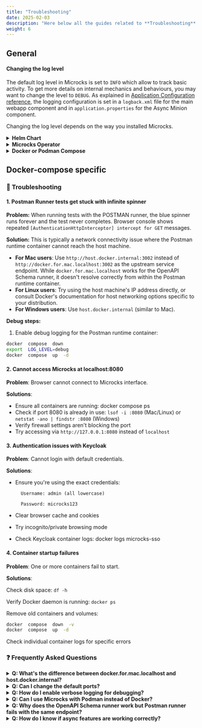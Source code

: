 ```yaml
---
title: "Troubleshooting"
date: 2025-02-03
description: "Here below all the guides related to **Troubleshooting**."
weight: 6
---
```


## General

#### Changing the log level

The default log level in Microcks is set to `INFO` which allow to track basic activity. To get more details on internal mechanics and behaviours, you may want to change the level to `DEBUG`. As explained in [Application Configuration reference](/documentation/references/configuration/application-config/), the logging configuration is set in a `logback.xml` file for the main webapp component and in `application.properties` for the Async Minion component.

Changing the log level depends on the way you installed Microcks.
<details>
  <summary><strong>Helm Chart</strong></summary>

When using the [Helm Chart](/documentation/references/configuration/helm-chart-config/) to deploy Microcks, there's a `microcks.logLevel`spec property you can set to `DEBUG`. Change it into your `values.yaml` file or as a command line argument using `--set microcks.logLevel=DEBUG` when redeploying the chart. This property changes both values for main webapp and Async Miniong components.
</details>

<details>
  <summary><strong>Microcks Operator</strong></summary>

When using the [Microcks Operator](/documentation/references/configuration/operator-config/), to deploy Microcks, the `Microcks` Custom Resource holds a `microcks.logLevel` property you can set to `DEBUG`. Change your CR to something like belob before re-deploying it:

```yaml
apiVersion: microcks.io/v1alpha1
kind: Microcks
metadata:
  name: microcks
spec:
  version: 1.11.0
  microcks:
    url: microcks.m.minikube.local
    logLevel: DEBUG
  keycloak:
    url: keycloak.m.minikube.local
```

After the next operator reconciliation, the log level is changed in both main webapp and Async Miniong components.
</details>

<details>
  <summary><strong>Docker or Podman Compose</strong></summary>

When using [Docker or Podman Compose](/documentation/guides/installation/docker-compose/) for running Microcks, you shoud have a local `logback.xml` file mounted into the running containers in the `/deployments/config`.

First thing is to intialize this file into a local folder at the same location of your `docker-compose.yml` file, let's say `config-logs/`:

```sh
mkdir config-logs
cd config-logs
cat <<EOF >logback.xml
<?xml version="1.0" encoding="UTF-8"?>

<configuration scan="true">
  <statusListener class="ch.qos.logback.core.status.NopStatusListener" />

  <conversionRule conversionWord="clr" converterClass="org.springframework.boot.logging.logback.ColorConverter" />
  <conversionRule conversionWord="wex" converterClass="org.springframework.boot.logging.logback.WhitespaceThrowableProxyConverter" />
  <conversionRule conversionWord="wEx" converterClass="org.springframework.boot.logging.logback.ExtendedWhitespaceThrowableProxyConverter" />

  <appender name="CONSOLE" class="ch.qos.logback.core.ConsoleAppender">
    <encoder>
      <charset>utf-8</charset>
      <pattern>%clr(%d{HH:mm:ss.SSS}){faint} %clr(${LOG_LEVEL_PATTERN:-%5p}) %clr(${PID:- }){magenta} %clr(---){faint} %clr([%10.10t]){faint} %clr(%-40.40logger{36}){cyan} %clr(:){faint} %m%n${LOG_EXCEPTION_CONVERSION_WORD:-%wEx}</pattern>
    </encoder>
  </appender>

  <logger name="io.github.microcks" level="DEBUG"/>

  <root level="INFO">
    <appender-ref ref="CONSOLE"/>
  </root>
</configuration>
EOF
```

In this folder, you also have to create a simple `application.properties` file that makes the main webapp component consider the `logback.xml` file as its reference and enable debug level for Async Minion component:

```sh
cat <<EOF >application.properties
# Logging configuration properties
logging.config=/deployments/config/logback.xml

%docker-compose.quarkus.log.level=DEBUG
%docker-compose.quarkus.log.console.level=DEBUG
EOF
```

Finally, you have to edit the `docker-compose.yml` file to mount those files in the containers. You can do it adding new volumes like below:

```yaml
  app:
    # [...]
    container_name: microcks
    volumes:
      - "./config-logs:/deployments/config"
    # [...]

  async-minion:
    depends_on:
      - app
    # [...]
    volumes:
      - "./config-logs:/deployments/config"
    # [...]
```
</details>



## Docker-compose specific

### 🔧 Troubleshooting

  
#### 1. Postman Runner tests get stuck with infinite spinner

**Problem:** When running tests with the POSTMAN runner, the blue spinner runs forever and the test never completes. Browser console shows repeated `[AuthenticationHttpInterceptor] intercept for GET` messages.

**Solution:** This is typically a network connectivity issue where the Postman runtime container cannot reach the host machine.

-  **For Mac users**: Use `http://host.docker.internal:3002` instead of `http://docker.for.mac.localhost:3002` as the upstream service endpoint. While `docker.for.mac.localhost` works for the OpenAPI Schema runner, it doesn't resolve correctly from within the Postman runtime container.
-  **For Linux users**: Try using the host machine's IP address directly, or consult Docker's documentation for host networking options specific to your distribution.
-  **For Windows users**: Use `host.docker.internal` (similar to Mac).

  

**Debug steps:**

1. Enable debug logging for the Postman runtime container:

```sh
docker  compose  down
export  LOG_LEVEL=debug
docker  compose  up  -d
```

  

#### 2. Cannot access Microcks at localhost:8080

**Problem**: Browser cannot connect to Microcks interface.

**Solutions**:

- Ensure all containers are running: docker compose ps
- Check if port 8080 is already in use: `lsof -i :8080` (Mac/Linux) or `netstat -ano | findstr :8080` (Windows)
- Verify firewall settings aren't blocking the port
- Try accessing via `http://127.0.0.1:8080` instead of `localhost`

  

#### 3. Authentication issues with Keycloak

**Problem**: Cannot login with default credentials.

**Solutions**:

- Ensure you're using the exact credentials:


		Username: admin (all lowercase)

		Password: microcks123


- Clear browser cache and cookies
- Try incognito/private browsing mode
- Check Keycloak container logs: docker logs microcks-sso


#### 4. Container startup failures

**Problem**: One or more containers fail to start.

**Solutions**:

Check disk space: `df -h`

Verify Docker daemon is running: `docker ps`

Remove old containers and volumes:

```sh
docker  compose  down  -v
docker  compose  up  -d
```

Check individual container logs for specific errors

### ❓ Frequently Asked Questions

<details>
<summary><strong>Q: What's the difference between docker.for.mac.localhost and host.docker.internal?</strong></summary>

A: Both are special DNS names that resolve to the host machine from within Docker containers. However:

`docker.for.mac.localhost` is Mac-specific and deprecated
`host.docker.internal` is the recommended cross-platform solution (Mac, Windows, and newer Linux versions)

Some Microcks components (like Postman runtime) may not properly resolve the older Mac-specific hostname
</details>

<details>
<summary><strong>Q: Can I change the default ports?</strong></summary>

A: Yes, modify the port mappings in docker-compose.yml:

```yaml

services:

  microcks:

		ports:

		- "9090:8080" # Changes external port to 9090

```
</details>

<details>
<summary><strong>Q: How do I enable verbose logging for debugging?</strong></summary>

A: Set environment variables for specific containers:

```yaml
services:

	microcks-postman-runtime:

		environment:

		- LOG_LEVEL=debug
```

Or via command line:

```sh
LOG_LEVEL=debug docker compose up -d
```
</details>

<details>
<summary><strong>Q: Can I use Microcks with Podman instead of Docker?</strong></summary>

A: Yes, with some modifications:
- Use podman-compose instead of docker compose
- Network configuration may need adjustments
- Host resolution might require different approaches

  
</details>

<details>

<summary><strong>Q: Why does the OpenAPI Schema runner work but Postman runner fails with the same endpoint?</strong></summary>

A: The OpenAPI Schema runner and Postman runner use different execution environments:

  

- OpenAPI Schema runner executes from the main Microcks container

- Postman runner executes in a separate container with different network context

- This can lead to different DNS resolution behavior
</details>

<details>
<summary><strong>Q: How do I know if async features are working correctly?</strong></summary>

A: Check that all async-related containers are running:

```sh 
docker compose ps | grep -E "(kafka|zookeeper|async-minion)" 
```

Verify Kafka connectivity:

```sh 
docker exec microcks-kafka kafka-topics.sh --list --bootstrap-server localhost:9092 
```
</details>